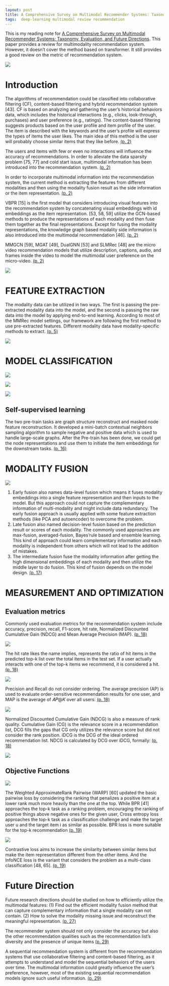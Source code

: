 ```yaml
---
layout: post
title: A Comprehensive Survey on Multimodal Recommender Systems: Taxonomy, Evaluation, and Future Directions
tags:  deep-learning multimodal review recommendation
---
```


This is my reading note for [A Comprehensive Survey on Multimodal Recommender Systems: Taxonomy, Evaluation, and Future Directions](https://github.com/enoche/MMRec). This paper provides a review for multimodality recommendation system. However, it doesn’t cover the method based on transformer. It still provides a good review on the metric of recommendation system.

![](https://raw.githubusercontent.com/zhangtemplar/zhangtemplar.github.io/master/uPic/zhouComprehensiveSurveyMultimodal2023-5-x48-y336.png) 

# Introduction
The algorithms of recommendation could be classified into collaborative filtering (CF), content-based filtering and hybrid recommendation system [43]. CF is based on analyzing and gathering the user’s historical behaviors data, which includes the historical interactions (e.g., clicks, look-through, purchases) and user preference (e.g., ratings). The content-based filtering suggests products based on the user profile and item profile of the user. The item is described with the keywords and the user’s profile will express the types of items the user likes. The main idea of this method is the user will probably choose similar items that they like before. [(p. 2)](zotero://open-pdf/library/items/JRDLLJYG?page=2&annotation=EMHPJ32S)

The users and items with few or even no interactions will influence the accuracy of recommendations. In order to alleviate the data sparsity problem [75, 77] and cold start issue, multimodal information has been introduced into the recommendation system. [(p. 2)](zotero://open-pdf/library/items/JRDLLJYG?page=2&annotation=GHWHBGJ4)

In order to incorporate multimodal information into the recommendation system, the current method is extracting the features from different modalities and then using the modality fusion result as the side information or the item representation. [(p. 2)](zotero://open-pdf/library/items/JRDLLJYG?page=2&annotation=WTG844PP)

VBPR [15] is the first model that considers introducing visual features into the recommendation system by concatenating visual embeddings with id embeddings as the item representation. [53, 58, 59] utilize the GCN-based methods to produce the representations of each modality and then fuse them together as the final representations. Except for fusing the modality representations, the knowledge graph based modality side information is also introduced into the multimodal recommendation [46]. [(p. 2)](zotero://open-pdf/library/items/JRDLLJYG?page=2&annotation=669RAYPC)

MMGCN [59], MGAT [49], DualGNN [53] and SLMRec [48] are the micro video recommendation models that utilize description, captions, audio, and frames inside the video to model the multimodal user preference on the micro-video. [(p. 2)](zotero://open-pdf/library/items/JRDLLJYG?page=2&annotation=TYUPF6G7)

![](https://raw.githubusercontent.com/zhangtemplar/zhangtemplar.github.io/master/uPic/zhouComprehensiveSurveyMultimodal2023-6-x46-y319.png) 

# FEATURE EXTRACTION
The modality data can be utilized in two ways. The first is passing the pre-extracted modality data into the model, and the second is passing the raw data into the model by applying end-to-end learning. According to most of the MMRec model settings, our framework are following the first method to use pre-extracted features. Different modality data have modality-specific methods to extract. [(p. 5)](zotero://open-pdf/library/items/JRDLLJYG?page=5&annotation=JCJEE6W5)

![](https://raw.githubusercontent.com/zhangtemplar/zhangtemplar.github.io/master/uPic/zhouComprehensiveSurveyMultimodal2023-7-x43-y181.png) 

# MODEL CLASSIFICATION
![](https://raw.githubusercontent.com/zhangtemplar/zhangtemplar.github.io/master/uPic/zhouComprehensiveSurveyMultimodal2023-8-x46-y337.png) 

![](https://raw.githubusercontent.com/zhangtemplar/zhangtemplar.github.io/master/uPic/zhouComprehensiveSurveyMultimodal2023-11-x70-y65.png) 

![](https://raw.githubusercontent.com/zhangtemplar/zhangtemplar.github.io/master/uPic/zhouComprehensiveSurveyMultimodal2023-12-x52-y249.png) 

## Self-supervised learning
The two pre-train tasks are graph structure reconstruct and masked node feature reconstruction. It developed a mini-batch contextual neighbors sampling algorithm to sample negative and positive data which is used to handle large-scale graphs. After the Pre-train has been done, we could get the node representations and use them to initiate the item embeddings for the downstream tasks. [(p. 16)](zotero://open-pdf/library/items/JRDLLJYG?page=16&annotation=PTNKI36E)

# MODALITY FUSION
![](https://raw.githubusercontent.com/zhangtemplar/zhangtemplar.github.io/master/uPic/zhouComprehensiveSurveyMultimodal2023-17-x44-y395.png) 

1. Early fusion also names data-level fusion which means it fuses modality embeddings into a single feature representation and then inputs to the model. But this approach could not capture the complementary information of multi-modality and might include data redundancy. The early fusion approach is usually applied with some feature extraction methods (like PCA and autoencoder) to overcome the problem.
2. Late fusion also named decision-level fusion based on the prediction result or scores of each modality. The commonly used approaches are max-fusion, averaged-fusion, Bayes’rule based and ensemble learning. This kind of approach could learn complementary information and each modality is independent from others which will not lead to the addition of mistakes.
3. The intermediate fusion fuse the modality information after getting the high dimensional embeddings of each modality and then utilize the middle layer to do fusion. This kind of fusion depends on the model design. [(p. 17)](zotero://open-pdf/library/items/JRDLLJYG?page=17&annotation=UXZVKQC4)

# MEASUREMENT AND OPTIMIZATION
## Evaluation metrics
Commonly used evaluation metrics for the recommendation system include accuracy, precision, recall, F1-score, hit rate, Normalized Discounted Cumulative Gain (NDCG) and Mean Average Precision (MAP). [(p. 18)](zotero://open-pdf/library/items/JRDLLJYG?page=18&annotation=66PDWIFJ)

![](https://raw.githubusercontent.com/zhangtemplar/zhangtemplar.github.io/master/uPic/zhouComprehensiveSurveyMultimodal2023-18-x67-y346.png) 

The hit rate likes the name implies, represents the ratio of hit items in the predicted top-k list over the total items in the test set. If a user actually interacts with one of the top-k items we recommend, it is considered a hit. [(p. 18)](zotero://open-pdf/library/items/JRDLLJYG?page=18&annotation=QUFTEZHE)

![](https://raw.githubusercontent.com/zhangtemplar/zhangtemplar.github.io/master/uPic/zhouComprehensiveSurveyMultimodal2023-18-x189-y284.png) 

Precision and Recall do not consider ordering. The average precision (AP) is used to evaluate order-sensitive recommendation results for one user, and MAP is the average of 𝐴𝑃@𝐾 over all users: [(p. 18)](zotero://open-pdf/library/items/JRDLLJYG?page=18&annotation=MDAT6BTV)

![](https://raw.githubusercontent.com/zhangtemplar/zhangtemplar.github.io/master/uPic/zhouComprehensiveSurveyMultimodal2023-18-x108-y208.png) 

Normalized Discounted Cumulative Gain (NDCG) is also a measure of rank quality. Cumulative Gain (CG) is the relevance score in a recommendation list, DCG fills the gaps that CG only utilizes the relevance score but did not consider the rank position. iDCG is the DCG of the ideal ordered recommendation list. NDCG is calculated by DCG over iDCG, formally: [(p. 18)](zotero://open-pdf/library/items/JRDLLJYG?page=18&annotation=2JVUCRNJ)

![](https://raw.githubusercontent.com/zhangtemplar/zhangtemplar.github.io/master/uPic/zhouComprehensiveSurveyMultimodal2023-18-x118-y117.png) 

## Objective Functions
![](https://raw.githubusercontent.com/zhangtemplar/zhangtemplar.github.io/master/uPic/zhouComprehensiveSurveyMultimodal2023-19-x59-y421.png) 

The Weighted ApproximateRank Pairwise (WARP) [60] updated the basic pairwise loss by considering the ranking that penalizes a positive item at a lower rank much more heavily than the one at the top. While BPR [41] approaches the top-k task as a ranking problem, encouraging the ranking of positive things above negative ones for the given user, Cross entropy loss approaches the top-k task as a classification challenge and make the target user u and the target item i as similar as possible. BPR loss is more suitable for the top-k recommendation [(p. 19)](zotero://open-pdf/library/items/JRDLLJYG?page=19&annotation=584YSZ5P)

![](https://raw.githubusercontent.com/zhangtemplar/zhangtemplar.github.io/master/uPic/zhouComprehensiveSurveyMultimodal2023-19-x126-y152.png) 

Contrastive loss aims to increase the similarity between similar items but make the item representation different from the other items. And the InfoNCE loss is the variant that considers the problem as a multi-class classification [48, 65]. [(p. 19)](zotero://open-pdf/library/items/JRDLLJYG?page=19&annotation=CSGDFHAH)

# Future Direction
Future research directions should be studied on how to efficiently utilize the multimodal features: (1) Find out the efficient modality fusion method that can capture complementary information that a single modality can not contain. (2) How to solve the modality missing issue and reconstruct the meaningful representation. [(p. 27)](zotero://open-pdf/library/items/JRDLLJYG?page=27&annotation=BFQUFJX4)

The recommender system should not only consider the accuracy but also the other recommendation qualities such as the recommendation list’s diversity and the presence of unique items [(p. 29)](zotero://open-pdf/library/items/JRDLLJYG?page=29&annotation=B6CRLHY6)

A sequential recommendation system is different from the recommendation systems that use collaborative filtering and content-based filtering, as it attempts to understand and model the sequential behaviors of the users over time. The multimodal information could greatly influence the user’s preference, however, most of the existing sequential recommendation models ignore such useful information. [(p. 29)](zotero://open-pdf/library/items/JRDLLJYG?page=29&annotation=JL7CGP22)
